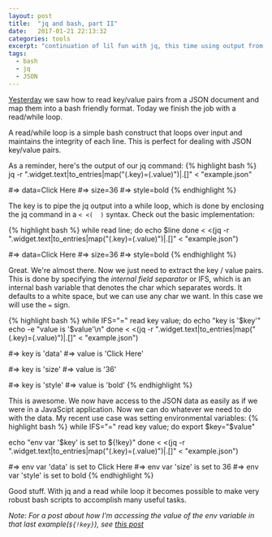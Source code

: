 ```yaml
---
layout: post
title:  "jq and bash, part II"
date:   2017-01-21 22:13:32
categories: tools
excerpt: "continuation of lil fun with jq, this time using output from jq in a bash read/while loop"
tags:
  - bash
  - jq
  - JSON
---
```


[Yesterday](https://lombardo-chcg.github.io/tools/2017/01/20/lil-fun-with-jq.html) we saw how to read key/value pairs from a JSON document and map them into a bash friendly format.  Today we finish the job with a read/while loop.

A read/while loop is a simple bash construct that loops over input and maintains the integrity of each line.  This is perfect for dealing with JSON key/value pairs.

As a reminder, here's the output of our jq command:
{% highlight bash %}
jq -r ".widget.text|to_entries|map(\"\(.key)=\(.value)\")|.[]" < "example.json"

#=> data=Click Here
#=> size=36
#=> style=bold
{% endhighlight %}

The key is to pipe the jq output into a while loop, which is done by enclosing the jq command in a `< <(  )` syntax.  Check out the basic implementation:

{% highlight bash %}
while read line; do
  echo $line
done < <(jq -r ".widget.text|to_entries|map(\"\(.key)=\(.value)\")|.[]" < "example.json")

#=> data=Click Here
#=> size=36
#=> style=bold
{% endhighlight %}

Great.  We're almost there.  Now we just need to extract the key / value pairs.  This is done by specifying the *internal field separator* or IFS, which is an internal bash variable that denotes the char which separates words.  It defaults to a white space, but we can use any char we want.  In this case we will use the `=` sign.

{% highlight bash %}
while IFS="=" read key value; do
  echo "key is '$key'"
  echo -e "value is '$value'\n"
done < <(jq -r ".widget.text|to_entries|map(\"\(.key)=\(.value)\")|.[]" < "example.json")

#=> key is 'data'
#=> value is 'Click Here'

#=> key is 'size'
#=> value is '36'

#=> key is 'style'
#=> value is 'bold'
{% endhighlight %}

This is awesome.  We now have access to the JSON data as easily as if we were in a JavaScipt application.  Now we can do whatever we need to do with the data.  My recent use case was setting environmental variables:
{% highlight bash %}
while IFS="=" read key value; do
  export $key="$value"

  echo "env var '$key' is set to ${!key}"
done < <(jq -r ".widget.text|to_entries|map(\"\(.key)=\(.value)\")|.[]" < "example.json")

#=> env var 'data' is set to Click Here
#=> env var 'size' is set to 36
#=> env var 'style' is set to bold
{% endhighlight %}

Good stuff.  With jq and a read while loop it becomes possible to make very robust bash scripts to accomplish many useful tasks.

*Note: For a post about how I'm accessing the value of the env variable in that last example(`${!key}`), see [this post](https://lombardo-chcg.github.io/tools/2017/01/16/vars-within-vars.html)*
